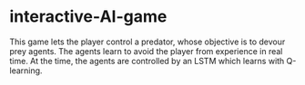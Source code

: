 # interactive-AI-game
This game lets the player control a predator, whose objective is to devour prey agents. The agents learn to avoid the player from experience in real time. At the time, the agents are controlled by an LSTM which learns with Q-learning.
